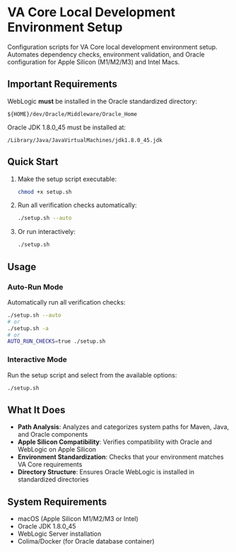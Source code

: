 # VA Core Local Development Environment Setup

Configuration scripts for VA Core local development environment setup. Automates dependency checks, environment validation, and Oracle configuration for Apple Silicon (M1/M2/M3) and Intel Macs.

## Important Requirements

WebLogic **must** be installed in the Oracle standardized directory:

```
${HOME}/dev/Oracle/Middleware/Oracle_Home
```

Oracle JDK 1.8.0_45 must be installed at:

```
/Library/Java/JavaVirtualMachines/jdk1.8.0_45.jdk
```

## Quick Start

1. Make the setup script executable:

   ```bash
   chmod +x setup.sh
   ```

2. Run all verification checks automatically:

   ```bash
   ./setup.sh --auto
   ```

3. Or run interactively:
   ```bash
   ./setup.sh
   ```

## Usage

### Auto-Run Mode

Automatically run all verification checks:

```bash
./setup.sh --auto
# or
./setup.sh -a
# or
AUTO_RUN_CHECKS=true ./setup.sh
```

### Interactive Mode

Run the setup script and select from the available options:

```bash
./setup.sh
```

## What It Does

- **Path Analysis**: Analyzes and categorizes system paths for Maven, Java, and Oracle components
- **Apple Silicon Compatibility**: Verifies compatibility with Oracle and WebLogic on Apple Silicon
- **Environment Standardization**: Checks that your environment matches VA Core requirements
- **Directory Structure**: Ensures Oracle WebLogic is installed in standardized directories

## System Requirements

- macOS (Apple Silicon M1/M2/M3 or Intel)
- Oracle JDK 1.8.0_45
- WebLogic Server installation
- Colima/Docker (for Oracle database container)
